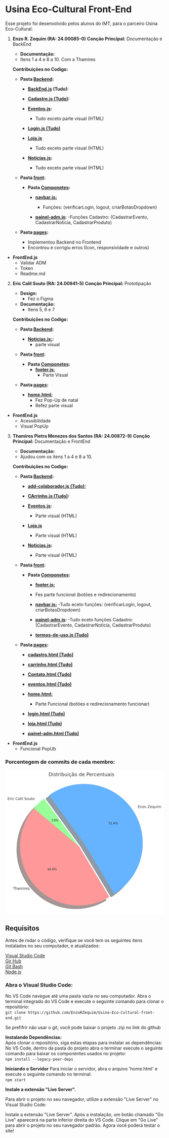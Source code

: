# **Usina Eco-Cultural Front-End**
Esse projeto foi desenvolvido pelos alunos do IMT, para o parceiro Usina Eco-Cultural:

1. **Enzo R. Zequim (RA: 24.00085-0)**
   **Conção Principal:** Documentação e BackEnd
    - **Documentação:**
    - Itens 1 a 4 e 8 a 10. Com a Thamires
    
   **Contribuições no Codigo:**  
    - **Pasta <ins>Backend</ins>:**
    
      - **<ins>BackEnd.js</ins> (Tudo):**
    
      - **<ins>Cadastro.js (Tudo)</ins>:**
    
      - **<ins>Eventos.js</ins>:**
          - Tudo exceto parte visual (HTML)
    
      - **<ins>Login.js (Tudo)</ins>**
    
      - **<ins>Loja.js</ins>**
        - Tudo exceto parte visual (HTML)
    
      - **<ins>Noticias.js</ins>:**
        - Tudo exceto parte visual (HTML)
    
    - **Pasta <ins>front</ins>:**
      - **Pasta <ins>Componetes</ins>:**
    
        - **<ins>navbar.js:</ins>**
          - Funções: (verificarLogin, logout, criarBotaoDropdown)
    
        - **<ins>painel-adm.js</ins>:**
          -Funções Cadastro: (CadastrarEvento, CadastrarNoticia, CadastrarProduto)  
      
    - **Pasta <ins>pages</ins>:**
      - Implementou Backend no Frontend
      - Encontrou e corrigiu erros (Icon, responsividade e outros)
      
  - **FrontEnd.js**
    - Validar ADM
    - Token
    - Readme.md 

2. **Eric Calil Souto (RA: 24.00941-5)**
   **Conção Principal:** Prototipação
    - **Design:**
      - Fez o Figma
    - **Documentação:**
      - Itens 5, 6 e 7
    
   **Contribuições no Codigo:**      
    - **Pasta <ins>Backend</ins>:**
      - **<ins>Noticias.js:</ins>:**
        - parte visual
         
    - **Pasta <ins>front</ins>:**
      - **Pasta <ins>Componetes</ins>:**    
        - **<ins>footer.js:</ins>**
          - Parte Visual
         
    - **Pasta <ins>pages</ins>:**
      - **<ins>home.html:</ins>**
        - Fez Pop-Up de natal
        - Refez parte visual
      
  - **FrontEnd.js**
    - Acessibilidade
    - Visual PopUp


3. **Thamires Pietra Menezes dos Santos (RA: 24.00872-9)**
   **Conção Principal:** Documentação e FrontEnd
    - **Documentação:**
    - Ajudou com os itens 1 a 4 e 8 a 10.
    
   **Contribuições no Codigo:**  
    - **Pasta <ins>Backend</ins>:**
    
      - **<ins>add-colaborador.js (Tudo):**
    
      - **<ins>CArrinho.js (Tudo)</ins>:**
    
      - **<ins>Eventos.js</ins>:**
          - Parte visual (HTML)    
      - **<ins>Loja.js</ins>**
        - Parte visual (HTML)
    
      - **<ins>Noticias.js</ins>:**
        - Parte visual (HTML)
    
    - **Pasta <ins>front</ins>:**
      - **Pasta <ins>Componetes</ins>:**
        
        - **<ins>footer.js:</ins>**
        - Fes parte funcional (botões e redirecionamento)
          
        - **<ins>navbar.js:</ins>**
          -Tudo eceto funções: (verificarLogin, logout, criarBotaoDropdown)
    
        - **<ins>painel-adm.js</ins>:**
          -Tudo eceto funções Cadastro: (CadastrarEvento, CadastrarNoticia, CadastrarProduto)  

        - **<ins>termos-de-uso.js (Tudo)</ins>**
      
    - **Pasta <ins>pages</ins>:**
      - **<ins>cadastro.html (Tudo)</ins>**
      - **<ins>carrinho.html (Tudo)</ins>**
      - **<ins>Contato.html (Tudo)</ins>**
      - **<ins>eventos.html (Tudo)</ins>**
       
      - **<ins>home.html:</ins>** 
        - Parte Funcional (botões e redirecionamento funcionar)
      
      - **<ins>login.html (Tudo)</ins>**
      - **<ins>loja.html (Tudo)</ins>**
      - **<ins>painel-adm.html (Tudo)</ins>**
       
  - **FrontEnd.js**
    - Funcional PopUb


### Porcentegem de commits de cada membro:
<img src="Contribuição(06.12).png" alt="Porcentagem Contribuidores" width="500">

## **Requisitos**
Antes de rodar o código, verifique se você tem os seguintes itens instalados no seu computador, e atualizados:

[Visual Studio Code](https://code.visualstudio.com/)  
[Gir Hub](https://desktop.github.com/download/)  
[Git Bash](https://gitforwindows.org/)  
[Node.js](https://nodejs.org)  

### Abra o Visual Studio Code:
No VS Code navegue até uma pasta vazia no seu computador.
Abra o terminal integrado do VS Code e execute o seguinte comando para clonar o repositório:  
`git clone https://github.com/EnzoRZequim/Usina-Eco-Cultural-front-end.git`

Se prefifrir não usar o git, você pode baixar o projeto .zip no link do github

**Instalando Dependências:**  
Após clonar o repositório, siga estas etapas para instalar as dependências:
No VS Code, dentro da pasta do projeto abra o terminar execute o seguinte comando para baixar os componentes usados no projeto:  
`npm install --legacy-peer-deps`

**Iniciando o Servidor**
Para iniciar o servidor, abra o arquivo 'home.html' e execute o seguinte comando no terminal:  
`npm start`

**Instale a extensão "Live Server".**

Para abrir o projeto no seu navegador, utilize a extensão "Live Server" no Visual Studio Code:

Instale a extensão "Live Server".
Após a instalação, um botão chamado "Go Live" aparecerá na parte inferior direita do VS Code.
Clique em "Go Live" para abrir o projeto no seu navegador padrão.
Agora você poderá testar o site!
